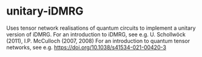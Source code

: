 # unitary-iDMRG
Uses tensor network realisations of quantum circuits to implement a unitary version of iDMRG.
For an introduction to iDMRG, see e.g. U. Schollwöck (2011), I.P. McCulloch (2007, 2008)
For an introduction to quantum tensor networks, see e.g. https://doi.org/10.1038/s41534-021-00420-3
